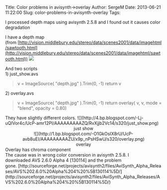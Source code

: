Title: Color problems in avisynth->overlay
Author: SergeM
Date: 2013-06-21 11:22:00
Slug: color-problems-in-avisynth-overlay
Tags: 

I processed depth maps using avisynth 2.5.8 and I found out it causes color degradation

I have a depth map (from&nbsp;[http://vision.middlebury.edu/stereo/data/scenes2001/data/imagehtml/sawtooth.html](http://vision.middlebury.edu/stereo/data/scenes2001/data/imagehtml/sawtooth.html))
![](http://3.bp.blogspot.com/-n-jVnbn0wO4/UcP9sySRrvI/AAAAAAAAAZA/RgR0BQEkjgY/s320/depth.jpg)<div class="separator" style="clear: both; text-align: center;">
</div><div class="separator" style="clear: both; text-align: left;">And two scripts</div><div class="separator" style="clear: both; text-align: left;">1)&nbsp;just_show.avs</div><blockquote class="tr_bq">v = ImageSource( "depth.jpg" ).Trim(0, -1)
return v</blockquote>2) overlay.avs
<blockquote class="tr_bq">v = ImageSource( "depth.jpg" ).Trim(0, -1)
return overlay( v, v, mode = "blend", opacity = 0.80)&nbsp;</blockquote>
They have slightly different colors.
![](http://4.bp.blogspot.com/-Lj-uQIVor4c/UcP-amr12PI/AAAAAAAAAZQ/RvXjjb2Vc14/s320/just_show.png)<div class="separator" style="clear: both; text-align: center;">just show</div></div><div class="separator" style="clear: both; text-align: center;">![](http://1.bp.blogspot.com/-O1GkOsIX8rU/UcP-avb8uEI/AAAAAAAAAZU/x9p_nPsHSwU/s320/overlay.png)<div class="separator" style="clear: both; text-align: center;">overlay</div></div><div class="separator" style="clear: both; text-align: left;">Overlay has chroma component</div><div class="separator" style="clear: both; text-align: left;">The cause was in wrong color conversion in avisynth 2.5.8. I downloaded<span style="font-family: inherit;">&nbsp;<span style="background-color: white; line-height: 18px;">AVS 2.6.0 Alpha 4 [130114] and the problem gone.&nbsp;</span></span>[http://sourceforge.net/projects/avisynth2/files/AviSynth_Alpha_Releases/AVS%202.6.0%20Alpha%204%20%5B130114%5D/](http://sourceforge.net/projects/avisynth2/files/AviSynth_Alpha_Releases/AVS%202.6.0%20Alpha%204%20%5B130114%5D/)